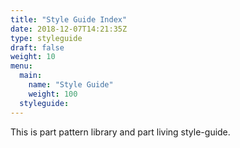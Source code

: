 ```yaml
---
title: "Style Guide Index"
date: 2018-12-07T14:21:35Z
type: styleguide
draft: false
weight: 10
menu:
  main:
    name: "Style Guide"
    weight: 100
  styleguide:
---
```


This is part pattern library and part living style-guide.
